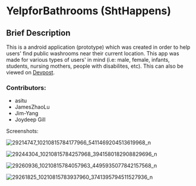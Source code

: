 # YelpforBathrooms (ShtHappens)

## Brief Description
    
   This is a android application (prototype) which was created in order to help users' find
 public washrooms near their current location. This app was made for various types of users' in mind (i.e: male, female, infants, 
 students, nursing mothers, people with disabilites, etc). This can also be viewed on [Devpost](https://devpost.com/software/public-restroom-finder).

### Contributors: 
- asitu 
- JamesZhaoLu 
- Jim-Yang 
- Joydeep Gill 

Screenshots: 

![29214747_10210815784177966_5411469204513619968_n](https://user-images.githubusercontent.com/20528059/37499786-19a934dc-289c-11e8-96dc-584a18db25df.png)  

![29244304_10210815784257968_3941580182908829696_n](https://user-images.githubusercontent.com/20528059/37499787-19c26e2a-289c-11e8-9414-93f37fd2a255.png) 

![29260936_10210815784057963_4495935077842157568_n](https://user-images.githubusercontent.com/20528059/37499788-19e6f6f0-289c-11e8-8f5f-0d4a1eb125cd.png)

![29261825_10210815783937960_3741395794511527936_n](https://user-images.githubusercontent.com/20528059/37499789-19f96452-289c-11e8-8c4a-ef48af15eccb.png)
